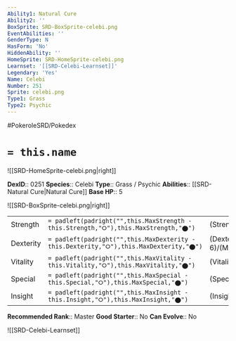 ```yaml
---
Ability1: Natural Cure
Ability2: ''
BoxSprite: SRD-BoxSprite-celebi.png
EventAbilities: ''
GenderType: N
HasForm: 'No'
HiddenAbility: ''
HomeSprite: SRD-HomeSprite-celebi.png
Learnset: '[[SRD-Celebi-Learnset]]'
Legendary: 'Yes'
Name: Celebi
Number: 251
Sprite: celebi.png
Type1: Grass
Type2: Psychic
---
```


#PokeroleSRD/Pokedex

# `= this.name`

![[SRD-HomeSprite-celebi.png|right]]

**DexID**:: 0251
**Species**:: Celebi
**Type**:: Grass / Psychic
**Abilities**:: [[SRD-Natural Cure|Natural Cure]]
**Base HP**:: 5

![[SRD-BoxSprite-celebi.png|right]]

|           |                                                                                        |                                          |
| --------- | -------------------------------------------------------------------------------------- | ---------------------------------------- |
| Strength  | `= padleft(padright("",this.MaxStrength - this.Strength,"⭘"),this.MaxStrength,"⬤")`    | (Strength::6)/(MaxStrength::6)   |
| Dexterity | `= padleft(padright("",this.MaxDexterity - this.Dexterity,"⭘"),this.MaxDexterity,"⬤")` | (Dexterity:: 6)/(MaxDexterity::6) |
| Vitality  | `= padleft(padright("",this.MaxVitality - this.Vitality,"⭘"),this.MaxVitality,"⬤")`    | (Vitality::6)/(MaxVitality::6)   |
| Special   | `= padleft(padright("",this.MaxSpecial - this.Special,"⭘"),this.MaxSpecial,"⬤")`       | (Special::6)/(MaxSpecial::6)     |
| Insight   | `= padleft(padright("",this.MaxInsight - this.Insight,"⭘"),this.MaxInsight,"⬤")`       | (Insight::6)/(MaxInsight::6)     |

**Recommended Rank**:: Master
**Good Starter**:: No
**Can Evolve**:: No

![[SRD-Celebi-Learnset]]